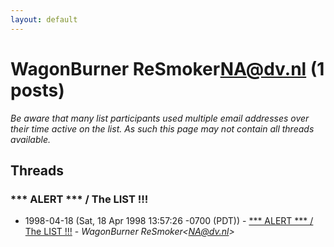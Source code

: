 ```yaml
---
layout: default
---
```


# WagonBurner ReSmoker<NA@dv.nl> (1 posts)

_Be aware that many list participants used multiple email addresses over their time active on the list. As such this page may not contain all threads available._

## Threads

### *** ALERT *** / The LIST !!!
+ 1998-04-18 (Sat, 18 Apr 1998 13:57:26 -0700 (PDT)) - [*** ALERT *** / The LIST !!!](/archive/1998/04/ccc9ab482c0ee2fb38d5082ebd97ef9f571c8949d432d51d95a8916ced898fbc) - _WagonBurner ReSmoker\<NA@dv.nl\>_

